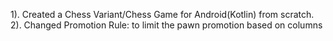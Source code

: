 1). Created a Chess Variant/Chess Game for Android(Kotlin) from scratch.
2). Changed Promotion Rule: to limit the pawn promotion based on columns 


